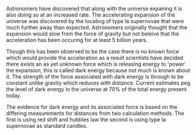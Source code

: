 Astronomers have discovered that along with the universe expaning it is also doing so at an increased rate. The accelerating expansion of the universe was discovered by the locating of type Ia supernovae that were much further away than expected. Astronomers originally thought that the expansion would slow from the force of gravity but not beleive that the acceleration has been occuring for at least 5 billion years.

Though this has been observed to be the case there is no known force which would provide the acceleration as a result scientists have decided there exists an as yet unknown force which is releasing energy to 'power' the expansion, this is called dark energy because not much is known about it. The strength of the force associated with dark energy is through to be constant unlike gravity which reduces with distance. Current estimates peg the level of dark energy in the universe at 70% of the total energy present today.

The evidence for dark energy and its associated force is based on the differing measurements for distances from two calculation methods. The first is using red shift and hubbles law the second is using type Ia supernovae as standard candles.

